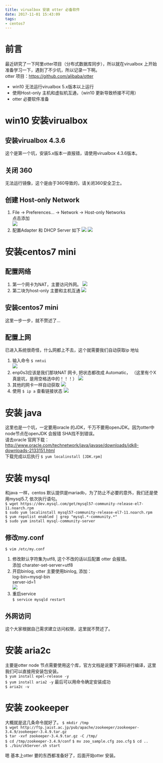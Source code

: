 ```yaml
---
title: virualbox 安装 otter 必备软件
date: 2017-11-01 15:43:09
tags:
- centos7
---
```

# 前言
最近研究了一下阿里otter项目（分布式数据库同步），所以就在virualbox 上开始准备学习一下，遇到了不少坑，所以记录一下啊。   
otter 项目：https://github.com/alibaba/otter
- win10 无法运行virualbox 5.x版本以上运行
- 使用Host-only 主机和虚拟机互通，（win10 更新导致桥接不可用）
- otter 必要软件准备

# win10 安装virualbox
## 安装virualbox 4.3.6
这个是第一个坑，安装5.x版本一直报错，请使用virualbox 4.3.6版本。
## 关闭 360
无法运行镜像，这个是由于360导致的，请关闭360安全卫士。
## 创建 Host-only Network
1. File -> Preferences... -> Network -> Host-only Networks  
点击添加  
![](https://raw.githubusercontent.com/wz2cool/markdownPhotos/master/res/addHostOnly.png)
2. 配置Adapter 和 DHCP Server 如下
![](https://raw.githubusercontent.com/wz2cool/markdownPhotos/master/res/hostonlyAdapter.png)
![](https://raw.githubusercontent.com/wz2cool/markdownPhotos/master/res/hostonlyDHCP.png)

# 安装centos7 mini
## 配置网络
1. 第一个网卡为NAT，主要访问外网。
![](https://raw.githubusercontent.com/wz2cool/markdownPhotos/master/res/netnat.png)
2. 第二块为host-only 主要和主机互通
![](https://raw.githubusercontent.com/wz2cool/markdownPhotos/master/res/nethostonly.png)
## 安装centos7 mini
这里一步一步，就不赘述了...
## 配置上网
已进入系统很奇怪，什么网都上不去，这个就需要我们自动获取ip 地址  
1. 输入命令 `$ nmtui`  
![](https://raw.githubusercontent.com/wz2cool/markdownPhotos/master/res/nmtui.png)
2. enp0s3应该是我们那块NAT 网卡, 把状态都改成 Automatic，
（这里有个X 真是坑，是用空格选中的！！！）
![](https://raw.githubusercontent.com/wz2cool/markdownPhotos/master/res/enp3.png)
3. 其他的网卡一样自动获取
![](https://raw.githubusercontent.com/wz2cool/markdownPhotos/master/res/othereth.png)
4. 使用 `$ ip a` 查看链接状态
![](https://raw.githubusercontent.com/wz2cool/markdownPhotos/master/res/ipa.png)

# 安装 java
这里也是一个坑，一定要用oracle 的JDK，千万不要用openJDK。因为otter中node节点在openJDK 会报错 SHA找不到错误。  
请去oracle 官网下载：http://www.oracle.com/technetwork/java/javase/downloads/jdk8-downloads-2133151.html  
下载完成以后执行
`$ yum localinstall [JDK.rpm]`

# 安装 mysql
和java 一样，centos 默认提供是mariadb，为了防止不必要的意外，我们还是使用mysql5.7, 依次执行语句。  
`$ wget https://dev.mysql.com/get/mysql57-community-release-el7-11.noarch.rpm`  
`$ sudo yum localinstall mysql57-community-release-el7-11.noarch.rpm
`  
`$ yum repolist enabled | grep "mysql.*-community.*"
`  
`$ sudo yum install mysql-community-server`

## 修改my.conf
`$ vim /etc/my.conf`    
1. 修改默认字符集为utf8, 这个不改的话以后配置 otter 会报错。  
添加 charater-set-server=utf8   
2. 开启binlog, otter 主要使用binlog, 添加：   
log-bin=mysql-bin   
server-id=1   
![](https://raw.githubusercontent.com/wz2cool/markdownPhotos/master/res/binlog.png)
3. 重启service   
`$ service mysqld restart`

## 外网访问
这个大家根据自己需求建立访问权限，这里就不赘述了。

# 安装 aria2c
主要是otter node 节点需要使用这个库，官方文档是说要下源码进行编译，这里我们可以直接用安装包安装。   
`$ yum install epel-release -y`   
`$ yum install aria2 -y`
最后可以用命令确定安装成功  
`$ aria2c -v`

# 安装 zookeeper
大概就是这几条命令就好了。
`$ mkdir /tmp`   
`$ wget http://ftp.jaist.ac.jp/pub/apache/zookeeper/zookeeper-3.4.9/zookeeper-3.4.9.tar.gz`    
`$ tar -xvf zookeeper-3.4.9.tar.gz -C /tmp/`  
`$ cd /tmp/zookeeper-3.4.9/conf`
`$ mv zoo_sample.cfg zoo.cfg`
`$ cd ..`  
`$ ./bin/zkServer.sh start`

嗯 基本上otter 要的东西都准备好了，后面开始otter 安装。